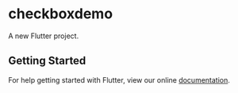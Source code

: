 # checkboxdemo

A new Flutter project.

## Getting Started

For help getting started with Flutter, view our online
[documentation](https://flutter.io/).
